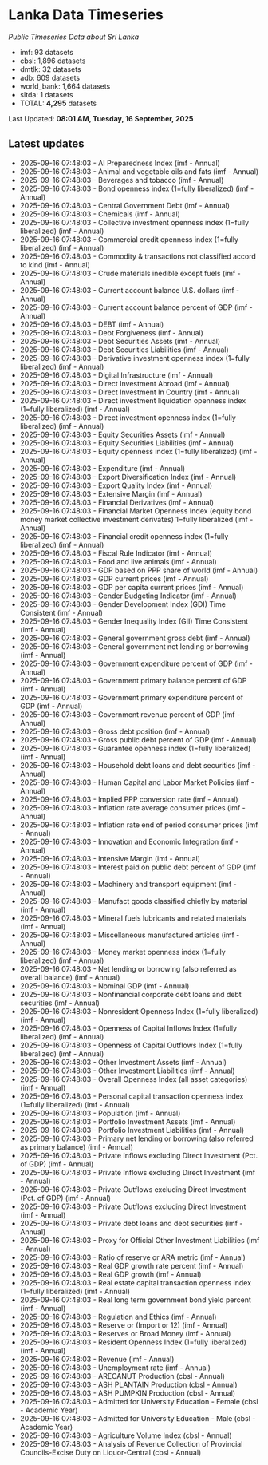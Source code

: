# Lanka Data Timeseries
*Public Timeseries Data about Sri Lanka*

* imf: 93 datasets
* cbsl: 1,896 datasets
* dmtlk: 32 datasets
* adb: 609 datasets
* world_bank: 1,664 datasets
* sltda: 1 datasets
* TOTAL: **4,295** datasets

Last Updated: **08:01 AM, Tuesday, 16 September, 2025**

## Latest updates

* 2025-09-16 07:48:03 - AI Preparedness Index (imf - Annual)
* 2025-09-16 07:48:03 - Animal and vegetable oils and fats (imf - Annual)
* 2025-09-16 07:48:03 - Beverages and tobacco (imf - Annual)
* 2025-09-16 07:48:03 - Bond openness index (1=fully liberalized) (imf - Annual)
* 2025-09-16 07:48:03 - Central Government Debt (imf - Annual)
* 2025-09-16 07:48:03 - Chemicals (imf - Annual)
* 2025-09-16 07:48:03 - Collective investment openness index (1=fully liberalized) (imf - Annual)
* 2025-09-16 07:48:03 - Commercial credit openness index (1=fully liberalized) (imf - Annual)
* 2025-09-16 07:48:03 - Commodity & transactions not classified accord to kind (imf - Annual)
* 2025-09-16 07:48:03 - Crude materials inedible except fuels (imf - Annual)
* 2025-09-16 07:48:03 - Current account balance U.S. dollars (imf - Annual)
* 2025-09-16 07:48:03 - Current account balance percent of GDP (imf - Annual)
* 2025-09-16 07:48:03 - DEBT (imf - Annual)
* 2025-09-16 07:48:03 - Debt Forgiveness (imf - Annual)
* 2025-09-16 07:48:03 - Debt Securities Assets (imf - Annual)
* 2025-09-16 07:48:03 - Debt Securities Liabilities (imf - Annual)
* 2025-09-16 07:48:03 - Derivative investment openness index (1=fully liberalized) (imf - Annual)
* 2025-09-16 07:48:03 - Digital Infrastructure (imf - Annual)
* 2025-09-16 07:48:03 - Direct Investment Abroad (imf - Annual)
* 2025-09-16 07:48:03 - Direct Investment In Country (imf - Annual)
* 2025-09-16 07:48:03 - Direct investment liquidation openness index (1=fully liberalized) (imf - Annual)
* 2025-09-16 07:48:03 - Direct investment openness index (1=fully liberalized) (imf - Annual)
* 2025-09-16 07:48:03 - Equity Securities Assets (imf - Annual)
* 2025-09-16 07:48:03 - Equity Securities Liabilities (imf - Annual)
* 2025-09-16 07:48:03 - Equity openness index (1=fully liberalized) (imf - Annual)
* 2025-09-16 07:48:03 - Expenditure (imf - Annual)
* 2025-09-16 07:48:03 - Export Diversification Index (imf - Annual)
* 2025-09-16 07:48:03 - Export Quality Index (imf - Annual)
* 2025-09-16 07:48:03 - Extensive Margin (imf - Annual)
* 2025-09-16 07:48:03 - Financial Derivatives (imf - Annual)
* 2025-09-16 07:48:03 - Financial Market Openness Index (equity bond money market collective investment derivates) 1=fully liberalized (imf - Annual)
* 2025-09-16 07:48:03 - Financial credit openness index (1=fully liberalized) (imf - Annual)
* 2025-09-16 07:48:03 - Fiscal Rule Indicator (imf - Annual)
* 2025-09-16 07:48:03 - Food and live animals (imf - Annual)
* 2025-09-16 07:48:03 - GDP based on PPP share of world (imf - Annual)
* 2025-09-16 07:48:03 - GDP current prices (imf - Annual)
* 2025-09-16 07:48:03 - GDP per capita current prices (imf - Annual)
* 2025-09-16 07:48:03 - Gender Budgeting Indicator (imf - Annual)
* 2025-09-16 07:48:03 - Gender Development Index (GDI) Time Consistent (imf - Annual)
* 2025-09-16 07:48:03 - Gender Inequality Index (GII) Time Consistent (imf - Annual)
* 2025-09-16 07:48:03 - General government gross debt (imf - Annual)
* 2025-09-16 07:48:03 - General government net lending or borrowing (imf - Annual)
* 2025-09-16 07:48:03 - Government expenditure percent of GDP (imf - Annual)
* 2025-09-16 07:48:03 - Government primary balance percent of GDP (imf - Annual)
* 2025-09-16 07:48:03 - Government primary expenditure percent of GDP (imf - Annual)
* 2025-09-16 07:48:03 - Government revenue percent of GDP (imf - Annual)
* 2025-09-16 07:48:03 - Gross debt position (imf - Annual)
* 2025-09-16 07:48:03 - Gross public debt percent of GDP (imf - Annual)
* 2025-09-16 07:48:03 - Guarantee openness index (1=fully liberalized) (imf - Annual)
* 2025-09-16 07:48:03 - Household debt loans and debt securities (imf - Annual)
* 2025-09-16 07:48:03 - Human Capital and Labor Market Policies (imf - Annual)
* 2025-09-16 07:48:03 - Implied PPP conversion rate (imf - Annual)
* 2025-09-16 07:48:03 - Inflation rate average consumer prices (imf - Annual)
* 2025-09-16 07:48:03 - Inflation rate end of period consumer prices (imf - Annual)
* 2025-09-16 07:48:03 - Innovation and Economic Integration (imf - Annual)
* 2025-09-16 07:48:03 - Intensive Margin (imf - Annual)
* 2025-09-16 07:48:03 - Interest paid on public debt percent of GDP (imf - Annual)
* 2025-09-16 07:48:03 - Machinery and transport equipment (imf - Annual)
* 2025-09-16 07:48:03 - Manufact goods classified chiefly by material (imf - Annual)
* 2025-09-16 07:48:03 - Mineral fuels lubricants and related materials (imf - Annual)
* 2025-09-16 07:48:03 - Miscellaneous manufactured articles (imf - Annual)
* 2025-09-16 07:48:03 - Money market openness index (1=fully liberalized) (imf - Annual)
* 2025-09-16 07:48:03 - Net lending or borrowing (also referred as overall balance) (imf - Annual)
* 2025-09-16 07:48:03 - Nominal GDP (imf - Annual)
* 2025-09-16 07:48:03 - Nonfinancial corporate debt loans and debt securities (imf - Annual)
* 2025-09-16 07:48:03 - Nonresident Openness Index (1=fully liberalized) (imf - Annual)
* 2025-09-16 07:48:03 - Openness of Capital Inflows Index (1=fully liberalized) (imf - Annual)
* 2025-09-16 07:48:03 - Openness of Capital Outflows Index (1=fully liberalized) (imf - Annual)
* 2025-09-16 07:48:03 - Other Investment Assets (imf - Annual)
* 2025-09-16 07:48:03 - Other Investment Liabilities (imf - Annual)
* 2025-09-16 07:48:03 - Overall Openness Index (all asset categories) (imf - Annual)
* 2025-09-16 07:48:03 - Personal capital transaction openness index (1=fully liberalized) (imf - Annual)
* 2025-09-16 07:48:03 - Population (imf - Annual)
* 2025-09-16 07:48:03 - Portfolio Investment Assets (imf - Annual)
* 2025-09-16 07:48:03 - Portfolio Investment Liabilities (imf - Annual)
* 2025-09-16 07:48:03 - Primary net lending or borrowing (also referred as primary balance) (imf - Annual)
* 2025-09-16 07:48:03 - Private Inflows excluding Direct Investment (Pct. of GDP) (imf - Annual)
* 2025-09-16 07:48:03 - Private Inflows excluding Direct Investment (imf - Annual)
* 2025-09-16 07:48:03 - Private Outflows excluding Direct Investment (Pct. of GDP) (imf - Annual)
* 2025-09-16 07:48:03 - Private Outflows excluding Direct Investment (imf - Annual)
* 2025-09-16 07:48:03 - Private debt loans and debt securities (imf - Annual)
* 2025-09-16 07:48:03 - Proxy for Official Other Investment Liabilities (imf - Annual)
* 2025-09-16 07:48:03 - Ratio of reserve or ARA metric (imf - Annual)
* 2025-09-16 07:48:03 - Real GDP growth rate percent (imf - Annual)
* 2025-09-16 07:48:03 - Real GDP growth (imf - Annual)
* 2025-09-16 07:48:03 - Real estate capital transaction openness index (1=fully liberalized) (imf - Annual)
* 2025-09-16 07:48:03 - Real long term government bond yield percent (imf - Annual)
* 2025-09-16 07:48:03 - Regulation and Ethics (imf - Annual)
* 2025-09-16 07:48:03 - Reserve or (Import or 12) (imf - Annual)
* 2025-09-16 07:48:03 - Reserves or Broad Money (imf - Annual)
* 2025-09-16 07:48:03 - Resident Openness Index (1=fully liberalized) (imf - Annual)
* 2025-09-16 07:48:03 - Revenue (imf - Annual)
* 2025-09-16 07:48:03 - Unemployment rate (imf - Annual)
* 2025-09-16 07:48:03 - ARECANUT Production (cbsl - Annual)
* 2025-09-16 07:48:03 - ASH PLANTAIN Production (cbsl - Annual)
* 2025-09-16 07:48:03 - ASH PUMPKIN Production (cbsl - Annual)
* 2025-09-16 07:48:03 - Admitted for University Education - Female (cbsl - Academic Year)
* 2025-09-16 07:48:03 - Admitted for University Education - Male (cbsl - Academic Year)
* 2025-09-16 07:48:03 - Agriculture Volume Index (cbsl - Annual)
* 2025-09-16 07:48:03 - Analysis of Revenue Collection of Provincial Councils-Excise Duty on Liquor-Central (cbsl - Annual)